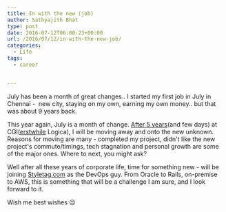 ```yaml
---
title: In with the new (job)
author: Sathyajith Bhat
type: post
date: 2016-07-12T06:00:23+00:00
url: /2016/07/12/in-with-the-new-job/
categories:
  - Life
tags:
  - career


---
```

July has been a month of great changes.. I started my first job in July in Chennai -  new city, staying on my own, earning my own money.. but that was about 9 years back.

This year again, July is a month of change. <a href="https://sathyabh.at/2011/04/22/goodbye-3i/" target="_blank">After 5 years</a>(and few days) at CGI(<a href="https://www.cgi.com/en/CGI-completes-Logica-acquisition-new-leadership-team" target="_blank">erstwhile</a> Logica), I will be moving away and onto the new unknown. Reasons for moving are many - completed my project, didn't like the new project's commute/timings, tech stagnation and personal growth are some of the major ones. Where to next, you might ask?

Well after all these years of corporate life, time for something new - will be joining <a href="https://styletag.com" target="_blank">Styletag.com</a> as the DevOps guy. From Oracle to Rails, on-premise to AWS, this is something that will be a challenge I am sure, and I look forward to it.

Wish me best wishes 😉
